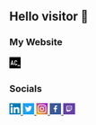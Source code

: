 ## Hello visitor 👋

### My Website

<a href="https://akormous.netlify.app">
    <img width="4%" src="Resources/Website.png" />
</a>

### Socials
<p align="left">
  <a href="https://www.linkedin.com/in/akormous">
    <img width="4%" src="Resources/LinkedIn_logo.png" />
  </a>
  <a href="https://www.twitter.com/akormous">
    <img width="4%" src="Resources/Twitter_logo.png" />
  </a>
  <a href="https://www.instagram.com/akormous">
    <img width="4%" src="Resources/Instagram_logo.png" />
  </a>
  <a href="https://www.facebook.com/akormous">
    <img width="4%" src="Resources/Facebook_logo.png" />
  </a>
  <a href="https://www.twitch.com/akormous">
    <img width="4%" src="Resources/Twitch_logo.png" />
  </a>
</p>
